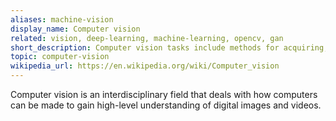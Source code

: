 ```yaml
---
aliases: machine-vision
display_name: Computer vision
related: vision, deep-learning, machine-learning, opencv, gan
short_description: Computer vision tasks include methods for acquiring, processing, analyzing, and understanding digital images.
topic: computer-vision
wikipedia_url: https://en.wikipedia.org/wiki/Computer_vision
---
```

Computer vision is an interdisciplinary field that deals with how computers can be made to gain high-level understanding of digital images and videos.
